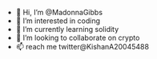 - 👋 Hi, I’m @MadonnaGibbs
- 👀 I’m interested in coding
- 🌱 I’m currently learning solidity
- 💞️ I’m looking to collaborate on crypto
- 📫 reach me twitter@KishanA20045488 

<!---
MadonnaGibbs/MadonnaGibbs is a ✨ special ✨ repository because its `README.md` (this file) appears on your GitHub profile.
You can click the Preview link to take a look at your changes.
--->
